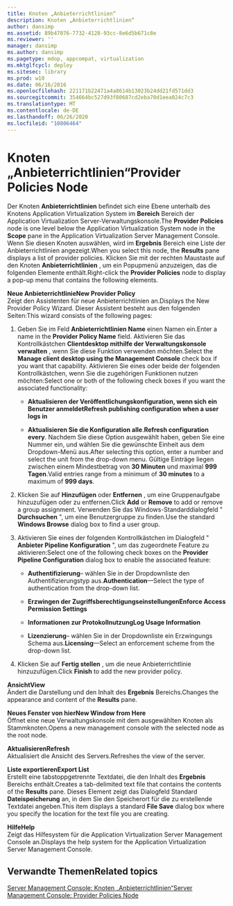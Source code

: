 ```yaml
---
title: Knoten „Anbieterrichtlinien“
description: Knoten „Anbieterrichtlinien“
author: dansimp
ms.assetid: 89b47076-7732-4128-93cc-8e6d5b671c8e
ms.reviewer: ''
manager: dansimp
ms.author: dansimp
ms.pagetype: mdop, appcompat, virtualization
ms.mktglfcycl: deploy
ms.sitesec: library
ms.prod: w10
ms.date: 06/16/2016
ms.openlocfilehash: 221171b22471a4a8614b13023b24dd21fd571dd3
ms.sourcegitcommit: 354664bc527d93f80687cd2eba70d1eea024c7c3
ms.translationtype: MT
ms.contentlocale: de-DE
ms.lasthandoff: 06/26/2020
ms.locfileid: "10806464"
---
```

# <span data-ttu-id="30e4b-103">Knoten „Anbieterrichtlinien“</span><span class="sxs-lookup"><span data-stu-id="30e4b-103">Provider Policies Node</span></span>


<span data-ttu-id="30e4b-104">Der Knoten **Anbieterrichtlinien** befindet sich eine Ebene unterhalb des Knotens Application Virtualization System im **Bereich** Bereich der Application Virtualization Server-Verwaltungskonsole.</span><span class="sxs-lookup"><span data-stu-id="30e4b-104">The **Provider Policies** node is one level below the Application Virtualization System node in the **Scope** pane in the Application Virtualization Server Management Console.</span></span> <span data-ttu-id="30e4b-105">Wenn Sie diesen Knoten auswählen, wird im **Ergebnis** Bereich eine Liste der Anbieterrichtlinien angezeigt.</span><span class="sxs-lookup"><span data-stu-id="30e4b-105">When you select this node, the **Results** pane displays a list of provider policies.</span></span> <span data-ttu-id="30e4b-106">Klicken Sie mit der rechten Maustaste auf den Knoten **Anbieterrichtlinien** , um ein Popupmenü anzuzeigen, das die folgenden Elemente enthält.</span><span class="sxs-lookup"><span data-stu-id="30e4b-106">Right-click the **Provider Policies** node to display a pop-up menu that contains the following elements.</span></span>

<a href="" id="new-provider-policy"></a>**<span data-ttu-id="30e4b-107">Neue Anbieterrichtlinie</span><span class="sxs-lookup"><span data-stu-id="30e4b-107">New Provider Policy</span></span>**  
<span data-ttu-id="30e4b-108">Zeigt den Assistenten für neue Anbieterrichtlinien an.</span><span class="sxs-lookup"><span data-stu-id="30e4b-108">Displays the New Provider Policy Wizard.</span></span> <span data-ttu-id="30e4b-109">Dieser Assistent besteht aus den folgenden Seiten:</span><span class="sxs-lookup"><span data-stu-id="30e4b-109">This wizard consists of the following pages:</span></span>

1.  <span data-ttu-id="30e4b-110">Geben Sie im Feld **Anbieterrichtlinien Name** einen Namen ein.</span><span class="sxs-lookup"><span data-stu-id="30e4b-110">Enter a name in the **Provider Policy Name** field.</span></span> <span data-ttu-id="30e4b-111">Aktivieren Sie das Kontrollkästchen **Clientdesktop mithilfe der Verwaltungskonsole verwalten** , wenn Sie diese Funktion verwenden möchten.</span><span class="sxs-lookup"><span data-stu-id="30e4b-111">Select the **Manage client desktop using the Management Console** check box if you want that capability.</span></span> <span data-ttu-id="30e4b-112">Aktivieren Sie eines oder beide der folgenden Kontrollkästchen, wenn Sie die zugehörigen Funktionen nutzen möchten:</span><span class="sxs-lookup"><span data-stu-id="30e4b-112">Select one or both of the following check boxes if you want the associated functionality:</span></span>

    -   **<span data-ttu-id="30e4b-113">Aktualisieren der Veröffentlichungskonfiguration, wenn sich ein Benutzer anmeldet</span><span class="sxs-lookup"><span data-stu-id="30e4b-113">Refresh publishing configuration when a user logs in</span></span>**

    -   <span data-ttu-id="30e4b-114">**Aktualisieren Sie die Konfiguration alle**.</span><span class="sxs-lookup"><span data-stu-id="30e4b-114">**Refresh configuration every**.</span></span> <span data-ttu-id="30e4b-115">Nachdem Sie diese Option ausgewählt haben, geben Sie eine Nummer ein, und wählen Sie die gewünschte Einheit aus dem Dropdown-Menü aus.</span><span class="sxs-lookup"><span data-stu-id="30e4b-115">After selecting this option, enter a number and select the unit from the drop-down menu.</span></span> <span data-ttu-id="30e4b-116">Gültige Einträge liegen zwischen einem Mindestbetrag von **30 Minuten** und maximal **999 Tagen**.</span><span class="sxs-lookup"><span data-stu-id="30e4b-116">Valid entries range from a minimum of **30 minutes** to a maximum of **999 days**.</span></span>

2.  <span data-ttu-id="30e4b-117">Klicken Sie auf **Hinzufügen** oder **Entfernen** , um eine Gruppenaufgabe hinzuzufügen oder zu entfernen.</span><span class="sxs-lookup"><span data-stu-id="30e4b-117">Click **Add** or **Remove** to add or remove a group assignment.</span></span> <span data-ttu-id="30e4b-118">Verwenden Sie das Windows-Standarddialogfeld " **Durchsuchen** ", um eine Benutzergruppe zu finden.</span><span class="sxs-lookup"><span data-stu-id="30e4b-118">Use the standard **Windows Browse** dialog box to find a user group.</span></span>

3.  <span data-ttu-id="30e4b-119">Aktivieren Sie eines der folgenden Kontrollkästchen im Dialogfeld " **Anbieter Pipeline Konfiguration** ", um das zugeordnete Feature zu aktivieren:</span><span class="sxs-lookup"><span data-stu-id="30e4b-119">Select one of the following check boxes on the **Provider Pipeline Configuration** dialog box to enable the associated feature:</span></span>

    -   <span data-ttu-id="30e4b-120">**Authentifizierung**– wählen Sie in der Dropdownliste den Authentifizierungstyp aus.</span><span class="sxs-lookup"><span data-stu-id="30e4b-120">**Authentication**—Select the type of authentication from the drop-down list.</span></span>

    -   **<span data-ttu-id="30e4b-121">Erzwingen der Zugriffsberechtigungseinstellungen</span><span class="sxs-lookup"><span data-stu-id="30e4b-121">Enforce Access Permission Settings</span></span>**

    -   **<span data-ttu-id="30e4b-122">Informationen zur Protokollnutzung</span><span class="sxs-lookup"><span data-stu-id="30e4b-122">Log Usage Information</span></span>**

    -   <span data-ttu-id="30e4b-123">**Lizenzierung**– wählen Sie in der Dropdownliste ein Erzwingungs Schema aus.</span><span class="sxs-lookup"><span data-stu-id="30e4b-123">**Licensing**—Select an enforcement scheme from the drop-down list.</span></span>

4.  <span data-ttu-id="30e4b-124">Klicken Sie auf **Fertig stellen** , um die neue Anbieterrichtlinie hinzuzufügen.</span><span class="sxs-lookup"><span data-stu-id="30e4b-124">Click **Finish** to add the new provider policy.</span></span>

<a href="" id="view"></a>**<span data-ttu-id="30e4b-125">Ansicht</span><span class="sxs-lookup"><span data-stu-id="30e4b-125">View</span></span>**  
<span data-ttu-id="30e4b-126">Ändert die Darstellung und den Inhalt des **Ergebnis** Bereichs.</span><span class="sxs-lookup"><span data-stu-id="30e4b-126">Changes the appearance and content of the **Results** pane.</span></span>

<a href="" id="new-window-from-here"></a>**<span data-ttu-id="30e4b-127">Neues Fenster von hier</span><span class="sxs-lookup"><span data-stu-id="30e4b-127">New Window from Here</span></span>**  
<span data-ttu-id="30e4b-128">Öffnet eine neue Verwaltungskonsole mit dem ausgewählten Knoten als Stammknoten.</span><span class="sxs-lookup"><span data-stu-id="30e4b-128">Opens a new management console with the selected node as the root node.</span></span>

<a href="" id="refresh"></a>**<span data-ttu-id="30e4b-129">Aktualisieren</span><span class="sxs-lookup"><span data-stu-id="30e4b-129">Refresh</span></span>**  
<span data-ttu-id="30e4b-130">Aktualisiert die Ansicht des Servers.</span><span class="sxs-lookup"><span data-stu-id="30e4b-130">Refreshes the view of the server.</span></span>

<a href="" id="export-list"></a>**<span data-ttu-id="30e4b-131">Liste exportieren</span><span class="sxs-lookup"><span data-stu-id="30e4b-131">Export List</span></span>**  
<span data-ttu-id="30e4b-132">Erstellt eine tabstoppgetrennte Textdatei, die den Inhalt des **Ergebnis** Bereichs enthält.</span><span class="sxs-lookup"><span data-stu-id="30e4b-132">Creates a tab-delimited text file that contains the contents of the **Results** pane.</span></span> <span data-ttu-id="30e4b-133">Dieses Element zeigt das Dialogfeld Standard **Dateispeicherung** an, in dem Sie den Speicherort für die zu erstellende Textdatei angeben.</span><span class="sxs-lookup"><span data-stu-id="30e4b-133">This item displays a standard **File Save** dialog box where you specify the location for the text file you are creating.</span></span>

<a href="" id="help"></a>**<span data-ttu-id="30e4b-134">Hilfe</span><span class="sxs-lookup"><span data-stu-id="30e4b-134">Help</span></span>**  
<span data-ttu-id="30e4b-135">Zeigt das Hilfesystem für die Application Virtualization Server Management Console an.</span><span class="sxs-lookup"><span data-stu-id="30e4b-135">Displays the help system for the Application Virtualization Server Management Console.</span></span>

## <span data-ttu-id="30e4b-136">Verwandte Themen</span><span class="sxs-lookup"><span data-stu-id="30e4b-136">Related topics</span></span>


[<span data-ttu-id="30e4b-137">Server Management Console: Knoten „Anbieterrichtlinien“</span><span class="sxs-lookup"><span data-stu-id="30e4b-137">Server Management Console: Provider Policies Node</span></span>](server-management-console-provider-policies-node.md)

 

 





